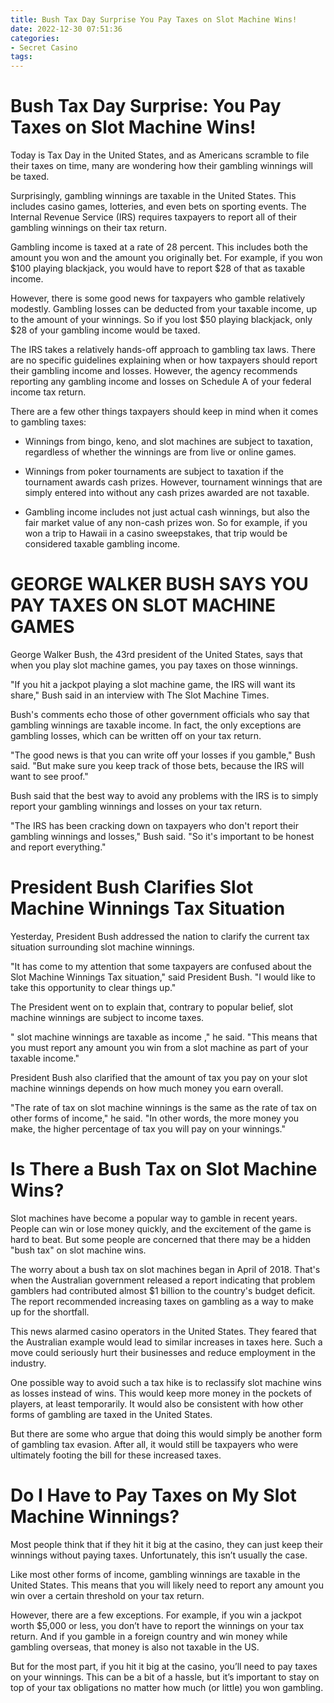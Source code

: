 ```yaml
---
title: Bush Tax Day Surprise You Pay Taxes on Slot Machine Wins!
date: 2022-12-30 07:51:36
categories:
- Secret Casino
tags:
---
```



#  Bush Tax Day Surprise: You Pay Taxes on Slot Machine Wins!

Today is Tax Day in the United States, and as Americans scramble to file their taxes on time, many are wondering how their gambling winnings will be taxed.

Surprisingly, gambling winnings are taxable in the United States. This includes casino games, lotteries, and even bets on sporting events. The Internal Revenue Service (IRS) requires taxpayers to report all of their gambling winnings on their tax return.

Gambling income is taxed at a rate of 28 percent. This includes both the amount you won and the amount you originally bet. For example, if you won $100 playing blackjack, you would have to report $28 of that as taxable income.

However, there is some good news for taxpayers who gamble relatively modestly. Gambling losses can be deducted from your taxable income, up to the amount of your winnings. So if you lost $50 playing blackjack, only $28 of your gambling income would be taxed.

The IRS takes a relatively hands-off approach to gambling tax laws. There are no specific guidelines explaining when or how taxpayers should report their gambling income and losses. However, the agency recommends reporting any gambling income and losses on Schedule A of your federal income tax return.

There are a few other things taxpayers should keep in mind when it comes to gambling taxes:

* Winnings from bingo, keno, and slot machines are subject to taxation, regardless of whether the winnings are from live or online games.

* Winnings from poker tournaments are subject to taxation if the tournament awards cash prizes. However, tournament winnings that are simply entered into without any cash prizes awarded are not taxable.

* Gambling income includes not just actual cash winnings, but also the fair market value of any non-cash prizes won. So for example, if you won a trip to Hawaii in a casino sweepstakes, that trip would be considered taxable gambling income.

#  GEORGE WALKER BUSH SAYS YOU PAY TAXES ON SLOT MACHINE GAMES

George Walker Bush, the 43rd president of the United States, says that when you play slot machine games, you pay taxes on those winnings.

"If you hit a jackpot playing a slot machine game, the IRS will want its share," Bush said in an interview with The Slot Machine Times.

Bush's comments echo those of other government officials who say that gambling winnings are taxable income. In fact, the only exceptions are gambling losses, which can be written off on your tax return.

"The good news is that you can write off your losses if you gamble," Bush said. "But make sure you keep track of those bets, because the IRS will want to see proof."

Bush said that the best way to avoid any problems with the IRS is to simply report your gambling winnings and losses on your tax return.

"The IRS has been cracking down on taxpayers who don't report their gambling winnings and losses," Bush said. "So it's important to be honest and report everything."

#  President Bush Clarifies Slot Machine Winnings Tax Situation

Yesterday, President Bush addressed the nation to clarify the current tax situation surrounding slot machine winnings.

"It has come to my attention that some taxpayers are confused about the Slot Machine Winnings Tax situation," said President Bush. "I would like to take this opportunity to clear things up."

The President went on to explain that, contrary to popular belief, slot machine winnings are subject to income taxes.

" slot machine winnings are taxable as income ," he said. "This means that you must report any amount you win from a slot machine as part of your taxable income."

President Bush also clarified that the amount of tax you pay on your slot machine winnings depends on how much money you earn overall.

"The rate of tax on slot machine winnings is the same as the rate of tax on other forms of income," he said. "In other words, the more money you make, the higher percentage of tax you will pay on your winnings."

#  Is There a Bush Tax on Slot Machine Wins?

Slot machines have become a popular way to gamble in recent years. People can win or lose money quickly, and the excitement of the game is hard to beat. But some people are concerned that there may be a hidden "bush tax" on slot machine wins.

The worry about a bush tax on slot machines began in April of 2018. That's when the Australian government released a report indicating that problem gamblers had contributed almost $1 billion to the country's budget deficit. The report recommended increasing taxes on gambling as a way to make up for the shortfall.

This news alarmed casino operators in the United States. They feared that the Australian example would lead to similar increases in taxes here. Such a move could seriously hurt their businesses and reduce employment in the industry.

One possible way to avoid such a tax hike is to reclassify slot machine wins as losses instead of wins. This would keep more money in the pockets of players, at least temporarily. It would also be consistent with how other forms of gambling are taxed in the United States.

But there are some who argue that doing this would simply be another form of gambling tax evasion. After all, it would still be taxpayers who were ultimately footing the bill for these increased taxes.

#  Do I Have to Pay Taxes on My Slot Machine Winnings?

Most people think that if they hit it big at the casino, they can just keep their winnings without paying taxes. Unfortunately, this isn’t usually the case.

Like most other forms of income, gambling winnings are taxable in the United States. This means that you will likely need to report any amount you win over a certain threshold on your tax return.

However, there are a few exceptions. For example, if you win a jackpot worth $5,000 or less, you don’t have to report the winnings on your tax return. And if you gamble in a foreign country and win money while gambling overseas, that money is also not taxable in the US.

But for the most part, if you hit it big at the casino, you’ll need to pay taxes on your winnings. This can be a bit of a hassle, but it’s important to stay on top of your tax obligations no matter how much (or little) you won gambling.